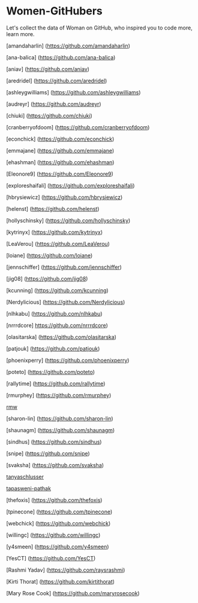 # Women-GitHubers
Let's collect the data of Woman on GitHub, who inspired you to code more, learn more.

[amandaharlin] (https://github.com/amandaharlin)

[ana-balica] (https://github.com/ana-balica)

[aniav] (https://github.com/aniav)

[aredridel] (https://github.com/aredridel)

[ashleygwilliams] (https://github.com/ashleygwilliams)

[audreyr] (https://github.com/audreyr)

[chiuki] (https://github.com/chiuki)

[cranberryofdoom] (https://github.com/cranberryofdoom)

[econchick] (https://github.com/econchick)

[emmajane] (https://github.com/emmajane)

[ehashman] (https://github.com/ehashman)

[Eleonore9] (https://github.com/Eleonore9)

[exploreshaifali] (https://github.com/exploreshaifali)

[hbrysiewicz] (https://github.com/hbrysiewicz)

[helenst] (https://github.com/helenst)

[hollyschinsky] (https://github.com/hollyschinsky)

[kytrinyx] (https://github.com/kytrinyx)

[LeaVerou] (https://github.com/LeaVerou)

[loiane] (https://github.com/loiane)

[jennschiffer] (https://github.com/jennschiffer)

[jig08] (https://github.com/jig08)

[kcunning] (https://github.com/kcunning)

[Nerdylicious] (https://github.com/Nerdylicious)

[nlhkabu] (https://github.com/nlhkabu)

[nrrrdcore] https://github.com/nrrrdcore)

[olasitarska] (https://github.com/olasitarska)

[patjouk] (https://github.com/patjouk)

[phoenixperry] (https://github.com/phoenixperry)

[poteto] (https://github.com/poteto)

[rallytime] (https://github.com/rallytime)

[rmurphey] (https://github.com/rmurphey)

[rmw](https://github.com/rmw)

[sharon-lin] (https://github.com/sharon-lin)

[shaunagm] (https://github.com/shaunagm)

[sindhus] (https://github.com/sindhus)

[snipe] (https://github.com/snipe)

[svaksha] (https://github.com/svaksha)

[tanyaschlusser](https://github.com/tanyaschlusser)

[tapasweni-pathak](https://github.com/tapasweni-pathak)

[thefoxis] (https://github.com/thefoxis)

[tpinecone] (https://github.com/tpinecone)

[webchick] (https://github.com/webchick)

[willingc] (https://github.com/willingc)

[y4smeen] (https://github.com/y4smeen)

[YesCT] (https://github.com/YesCT)

[Rashmi Yadav] (https://github.com/raysrashmi)

[Kirti Thorat] (https://github.com/kirtithorat)

[Mary Rose Cook] (https://github.com/maryrosecook)





